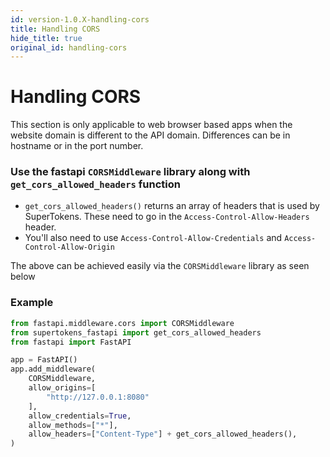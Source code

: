 ```yaml
---
id: version-1.0.X-handling-cors
title: Handling CORS
hide_title: true
original_id: handling-cors
---
```


# Handling CORS
<div class="specialNote" style="margin-bottom: 20px">
This section is only applicable to web browser based apps when the website domain is different to the API domain. Differences can be in hostname or in the port number.
</div>

### Use the fastapi `CORSMiddleware` library along with `get_cors_allowed_headers` function
- `get_cors_allowed_headers()` returns an array of headers that is used by SuperTokens. These need to go in the `Access-Control-Allow-Headers` header.
- You'll also need to use ```Access-Control-Allow-Credentials``` and ```Access-Control-Allow-Origin```

The above can be achieved easily via the `CORSMiddleware` library as seen below

<div class="divider"></div>

### Example
```python
from fastapi.middleware.cors import CORSMiddleware
from supertokens_fastapi import get_cors_allowed_headers
from fastapi import FastAPI

app = FastAPI()
app.add_middleware(
    CORSMiddleware,
    allow_origins=[
        "http://127.0.0.1:8080"
    ],
    allow_credentials=True,
    allow_methods=["*"],
    allow_headers=["Content-Type"] + get_cors_allowed_headers(),
)
```